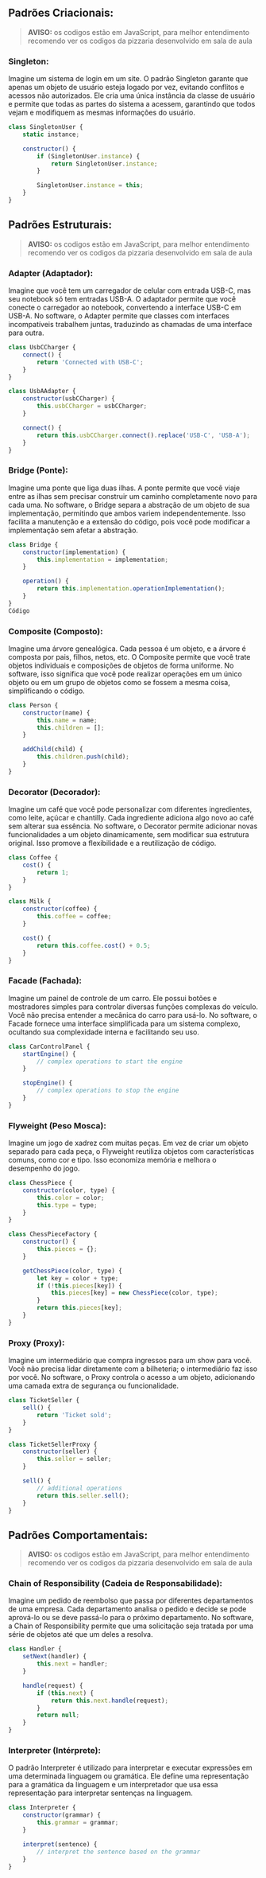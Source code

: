 

## Padrões Criacionais:
> **AVISO:** os codigos estão em JavaScript, para melhor entendimento recomendo ver os codigos da pizzaria desenvolvido em sala de aula

### Singleton: 
Imagine um sistema de login em um site. O padrão Singleton garante que apenas um objeto de usuário esteja logado por vez, evitando conflitos e acessos não autorizados. Ele cria uma única instância da classe de usuário e permite que todas as partes do sistema a acessem, garantindo que todos vejam e modifiquem as mesmas informações do usuário.

```javascript
class SingletonUser {
    static instance;

    constructor() {
        if (SingletonUser.instance) {
            return SingletonUser.instance;
        }

        SingletonUser.instance = this;
    }
}
```


## Padrões Estruturais:
> **AVISO:** os codigos estão em JavaScript, para melhor entendimento recomendo ver os codigos da pizzaria desenvolvido em sala de aula

### Adapter (Adaptador): 
Imagine que você tem um carregador de celular com entrada USB-C, mas seu notebook só tem entradas USB-A. O adaptador permite que você conecte o carregador ao notebook, convertendo a interface USB-C em USB-A. No software, o Adapter permite que classes com interfaces incompatíveis trabalhem juntas, traduzindo as chamadas de uma interface para outra.
```javascript
class UsbCCharger {
    connect() {
        return 'Connected with USB-C';
    }
}

class UsbAAdapter {
    constructor(usbCCharger) {
        this.usbCCharger = usbCCharger;
    }

    connect() {
        return this.usbCCharger.connect().replace('USB-C', 'USB-A');
    }
}
```
### Bridge (Ponte): 
Imagine uma ponte que liga duas ilhas. A ponte permite que você viaje entre as ilhas sem precisar construir um caminho completamente novo para cada uma. No software, o Bridge separa a abstração de um objeto de sua implementação, permitindo que ambos variem independentemente. Isso facilita a manutenção e a extensão do código, pois você pode modificar a implementação sem afetar a abstração.
```javascript
class Bridge {
    constructor(implementation) {
        this.implementation = implementation;
    }

    operation() {
        return this.implementation.operationImplementation();
    }
}
Código 
```
### Composite (Composto): 
Imagine uma árvore genealógica. Cada pessoa é um objeto, e a árvore é composta por pais, filhos, netos, etc. O Composite permite que você trate objetos individuais e composições de objetos de forma uniforme. No software, isso significa que você pode realizar operações em um único objeto ou em um grupo de objetos como se fossem a mesma coisa, simplificando o código.
```javascript
class Person {
    constructor(name) {
        this.name = name;
        this.children = [];
    }

    addChild(child) {
        this.children.push(child);
    }
}
```
### Decorator (Decorador): 
Imagine um café que você pode personalizar com diferentes ingredientes, como leite, açúcar e chantilly. Cada ingrediente adiciona algo novo ao café sem alterar sua essência. No software, o Decorator permite adicionar novas funcionalidades a um objeto dinamicamente, sem modificar sua estrutura original. Isso promove a flexibilidade e a reutilização de código.
```javascript
class Coffee {
    cost() {
        return 1;
    }
}

class Milk {
    constructor(coffee) {
        this.coffee = coffee;
    }

    cost() {
        return this.coffee.cost() + 0.5;
    }
}
```
### Facade (Fachada): 
Imagine um painel de controle de um carro. Ele possui botões e mostradores simples para controlar diversas funções complexas do veículo. Você não precisa entender a mecânica do carro para usá-lo. No software, o Facade fornece uma interface simplificada para um sistema complexo, ocultando sua complexidade interna e facilitando seu uso.
```javascript
class CarControlPanel {
    startEngine() {
        // complex operations to start the engine
    }

    stopEngine() {
        // complex operations to stop the engine
    }
}
```
### Flyweight (Peso Mosca): 
Imagine um jogo de xadrez com muitas peças. Em vez de criar um objeto separado para cada peça, o Flyweight reutiliza objetos com características comuns, como cor e tipo. Isso economiza memória e melhora o desempenho do jogo.
```javascript
class ChessPiece {
    constructor(color, type) {
        this.color = color;
        this.type = type;
    }
}

class ChessPieceFactory {
    constructor() {
        this.pieces = {};
    }

    getChessPiece(color, type) {
        let key = color + type;
        if (!this.pieces[key]) {
            this.pieces[key] = new ChessPiece(color, type);
        }
        return this.pieces[key];
    }
}
```
### Proxy (Proxy):
Imagine um intermediário que compra ingressos para um show para você. Você não precisa lidar diretamente com a bilheteria; o intermediário faz isso por você. No software, o Proxy controla o acesso a um objeto, adicionando uma camada extra de segurança ou funcionalidade.
```javascript
class TicketSeller {
    sell() {
        return 'Ticket sold';
    }
}

class TicketSellerProxy {
    constructor(seller) {
        this.seller = seller;
    }

    sell() {
        // additional operations
        return this.seller.sell();
    }
}
```
## Padrões Comportamentais:
> **AVISO:** os codigos estão em JavaScript, para melhor entendimento recomendo ver os codigos da pizzaria desenvolvido em sala de aula
### Chain of Responsibility (Cadeia de Responsabilidade): 
Imagine um pedido de reembolso que passa por diferentes departamentos de uma empresa. Cada departamento analisa o pedido e decide se pode aprová-lo ou se deve passá-lo para o próximo departamento. No software, a Chain of Responsibility permite que uma solicitação seja tratada por uma série de objetos até que um deles a resolva.
```javascript
class Handler {
    setNext(handler) {
        this.next = handler;
    }

    handle(request) {
        if (this.next) {
            return this.next.handle(request);
        }
        return null;
    }
}
```
### Interpreter (Intérprete): 
O padrão Interpreter é utilizado para interpretar e executar expressões em uma determinada linguagem ou gramática. Ele define uma representação para a gramática da linguagem e um interpretador que usa essa representação para interpretar sentenças na linguagem.
```javascript
class Interpreter {
    constructor(grammar) {
        this.grammar = grammar;
    }

    interpret(sentence) {
        // interpret the sentence based on the grammar
    }
}
```
